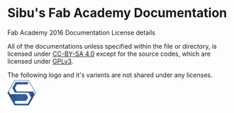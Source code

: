 # Sibu's Fab Academy Documentation
Fab Academy 2016 Documentation License details

All of the documentations unless specified within the file or directory, is licensed under [CC-BY-SA 4.0](https://creativecommons.org/licenses/by-sa/4.0/legalcode) except for the source codes, which are licensed under [GPLv3](https://www.gnu.org/licenses/quick-guide-gplv3.en.html).

The following logo and it's varients are not shared under any licenses.
![](favicon64.png)

